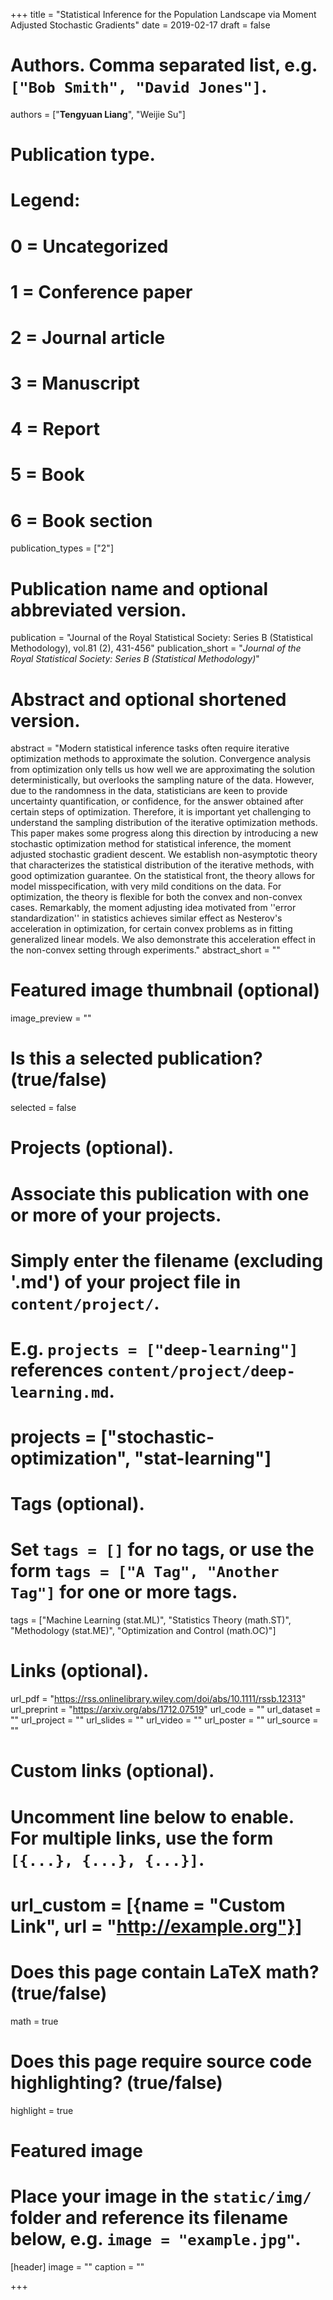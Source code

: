 +++
title = "Statistical Inference for the Population Landscape via Moment Adjusted Stochastic Gradients"
date = 2019-02-17
draft = false

# Authors. Comma separated list, e.g. `["Bob Smith", "David Jones"]`.
authors = ["**Tengyuan Liang**", "Weijie Su"]

# Publication type.
# Legend:
# 0 = Uncategorized
# 1 = Conference paper
# 2 = Journal article
# 3 = Manuscript
# 4 = Report
# 5 = Book
# 6 = Book section
publication_types = ["2"]

# Publication name and optional abbreviated version.
publication = "Journal of the Royal Statistical Society: Series B (Statistical Methodology), vol.81 (2), 431-456"
publication_short = "*Journal of the Royal Statistical Society: Series B (Statistical Methodology)*"

# Abstract and optional shortened version.
abstract = "Modern statistical inference tasks often require iterative optimization methods to approximate the solution. Convergence analysis from optimization only tells us how well we are approximating the solution deterministically, but overlooks the sampling nature of the data. However, due to the randomness in the data, statisticians are keen to provide uncertainty quantification, or confidence, for the answer obtained after certain steps of optimization. Therefore, it is important yet challenging to understand the sampling distribution of the iterative optimization methods. This paper makes some progress along this direction by introducing a new stochastic optimization method for statistical inference, the moment adjusted stochastic gradient descent. We establish non-asymptotic theory that characterizes the statistical distribution of the iterative methods, with good optimization guarantee. On the statistical front, the theory allows for model misspecification, with very mild conditions on the data. For optimization, the theory is flexible for both the convex and non-convex cases. Remarkably, the moment adjusting idea motivated from ''error standardization'' in statistics achieves similar effect as Nesterov's acceleration in optimization, for certain convex problems as in fitting generalized linear models. We also demonstrate this acceleration effect in the non-convex setting through experiments."
abstract_short = ""

# Featured image thumbnail (optional)
image_preview = ""

# Is this a selected publication? (true/false)
selected = false

# Projects (optional).
#   Associate this publication with one or more of your projects.
#   Simply enter the filename (excluding '.md') of your project file in `content/project/`.
#   E.g. `projects = ["deep-learning"]` references `content/project/deep-learning.md`.
#   projects = ["stochastic-optimization", "stat-learning"]

# Tags (optional).
#   Set `tags = []` for no tags, or use the form `tags = ["A Tag", "Another Tag"]` for one or more tags.
tags = ["Machine Learning (stat.ML)", "Statistics Theory (math.ST)", "Methodology (stat.ME)", "Optimization and Control (math.OC)"]

# Links (optional).
url_pdf = "https://rss.onlinelibrary.wiley.com/doi/abs/10.1111/rssb.12313"
url_preprint = "https://arxiv.org/abs/1712.07519"
url_code = ""
url_dataset = ""
url_project = ""
url_slides = ""
url_video = ""
url_poster = ""
url_source = ""

# Custom links (optional).
#   Uncomment line below to enable. For multiple links, use the form `[{...}, {...}, {...}]`.
# url_custom = [{name = "Custom Link", url = "http://example.org"}]

# Does this page contain LaTeX math? (true/false)
math = true

# Does this page require source code highlighting? (true/false)
highlight = true

# Featured image
# Place your image in the `static/img/` folder and reference its filename below, e.g. `image = "example.jpg"`.
[header]
image = ""
caption = ""

+++
